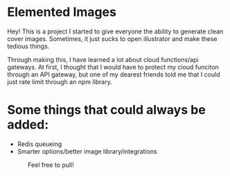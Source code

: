 # Elemented Images

Hey! This is a project I started to give everyone the ability to generate clean cover images. Sometimes, it just sucks to open illustrator and make these tedious things. 

Through making this, I have learned a lot about cloud functions/api gateways. At first, I thought that I would have to protect my cloud funciton through an API gateway, but one of my dearest friends told me that I could just rate limit through an npm library. 

# Some things that could always be added:
<ul>
  <li>Redis queueing</li>
  <li>Smarter options/better image library/integrations</li>
<ul>
   
Feel free to pull!
